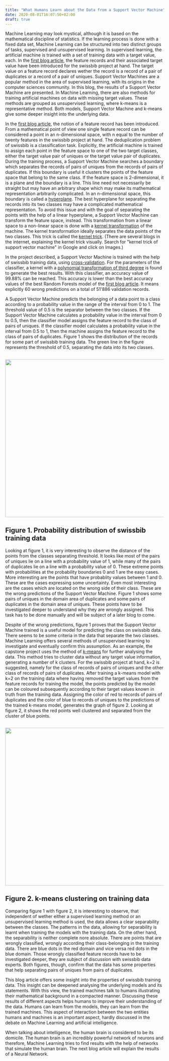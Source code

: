 ```yaml
---
title: "What Humans Learn about the Data from a Support Vector Machine"
date: 2020-08-01T16:07:50+02:00
draft: true
---
```


Machine Learning may look mystical, although it is based on the mathematical discipline of statistics. If the learning process is done with a fixed data set, Machine Learning can be structured into two distinct groups of tasks, supervised and unsupervised learning. In supervised learning, the artificial machine is trained with a set of training data with a target value, each. In the <a href='https://swissbib.blogspot.com/2020/07/a-machine-learning-approach-with.html'>first blog article</a>, the feature records and their associated target value have been introduced for the swissbib project at hand. The target value on a feature record declares wether the record is a record of a pair of duplicates or a record of a pair of uniques. Support Vector Machines are a popular method in the area of supervised learning, with its origins in the computer sciences community. In this blog, the results of a Support Vector Machine are presented. In Machine Learning, there are also methods for training artificial machines on data with missing target values. These methods are grouped as unsupervised learning, where k-means is a representative method. Both models, Support Vector Machine and k-means give some deeper insight into the underlying data.

In the <a href='https://swissbib.blogspot.com/2020/07/a-machine-learning-approach-with.html'>first blog article</a>, the notion of a feature record has been introduced. From a mathematical point of view one single feature record can be considered a point in an n-dimensional space, with n equal to the number of twenty features in the swissbib project at hand. The deduplication problem of swissbib is a classification task. Explicitly, the artificial machine is trained to assign each point in the feature space to one of the two target classes, either the target value pair of uniques or the target value pair of duplicates. During the training process, a Support Vector Machine searches a boundary which separates the records of pairs of uniques from the records of pairs of duplicates. If this boundary is useful it clusters the points of the feature space that belong to the same class. If the feature space is 2-dimensional, it is a plane and the boundary is a line. This line need not necessarily be straight but may have an arbitrary shape which may make its mathematical representation arbitrarily complicated. In an n-dimensional space, this boundary is called a <a href='https://en.wikipedia.org/wiki/Hyperplane'>hyperplane</a>. The best hyperplane for separating the records into its two classes may have a complicated mathematical representation. To avoid this issue and with the goal of separating the points with the help of a linear hyperplane, a Support Vector Machine can transform the feature space, instead. This transformation from a linear space to a non-linear space is done with a <a href='https://en.wikipedia.org/wiki/Kernel_method'>kernel transformation</a> of the machine. The kernel transformation ideally separates the data points of the two classes. This trick is called the <a href='https://datamites.com/blog/support-vector-machine-algorithm-svm-understanding-kernel-trick/'>kernel trick</a>. (There are several blogs in the internet, explaining the kernel trick visually. Search for "kernel trick of support vector machine" in Google and click on Images.)

In the project described, a Support Vector Machine is trained with the help of swissbib training data, using <a href='https://en.wikipedia.org/wiki/Cross-validation_(statistics)'>cross-validation</a>. For the parameters of the classifier, a kernel with a <a href='https://en.wikipedia.org/wiki/Degree_of_a_polynomial'>polynomial transformation of third degree</a> is found to generate the best results. With this classifier, an accuracy value of 99.88% can be reached. This accuracy is lower than the best accuracy values of the best Random Forests model of the <a href='https://swissbib.blogspot.com/2020/07/a-machine-learning-approach-with.html'>first blog article</a>. It means explicitly 60 wrong predictions on a total of 51'886 validation records.

A Support Vector Machine predicts the belonging of a data point to a class according to a probability value in the range of the interval from 0 to 1. The threshold value of 0.5 is the separator between the two classes. If the Support Vector Machine calculates a probability value in the interval from 0 to 0.5, then the classifier model assigns the feature record to the class of pairs of uniques. If the classifier model calculates a probability value in the interval from 0.5 to 1, then the machine assigns the feature record to the class of pairs of duplicates. Figure 1 shows the distribution of the records for some part of swissbib training data. The green line in the figure represents the threshold of 0.5, separating the data into its two classes.

<a href="/image/svc_probability.svg" target="_blank"><img style=" width: 800px; height: 500px;" src="/image/svc_probability.svg"/></a>
-----
Figure 1. Probability distribution of swissbib training data
------

Looking at figure 1, it is very interesting to observe the distance of the points from the classes separating threshold. It looks like most of the pairs of uniques lie on a line with a probability value of 1, while many of the pairs of duplicates lie on a line with a probability value of 0. These extreme points with probabilities at the probability boundaries 0 and 1 are the easy cases. More interesting are the points that have probablity values between 1 and 0. These are the cases expressing some uncertainty. Even most interesting are the cases which are located on the wrong side of their class. These are the wrong predictions of the Support Vector Machine. Figure 1 shows some pairs of uniques in the domain area of duplicates and some pairs of duplicates in the domain area of uniques. These points have to be investigated deeper to understand why they are wrongly assigned. This task has to be done manually and will be subject of a later blog to come.

Despite of the wrong predictions, figure 1 proves that the Support Vector Machine trained is a useful model for predicting the class on swissbib data. There seems to be some criteria in the data that separate the two classes. Machine Learning offers several methods of unsupervised learning to investigate and eventually confirm this assumption. As an example, the capstone project uses the method of <a href='https://en.wikipedia.org/wiki/K-means_clustering'>k-means</a> for further analysing the data. This method tries to cluster data without any target value information, generating a number of k clusters. For the swissbib project at hand, k=2 is suggested, namely for the class of records of pairs of uniques and the other class of records of pairs of duplicates. After training a k-means model with k=2 on the training data where having removed the target values from the feature records for training the model, the points predicted by the model can be coloured subsequently according to their target values known in truth from the training data. Assigning the color of red to records of pairs of duplicates and the color of blue to records of uniques to the predictions of the trained k-means model, generates the graph of figure 2. Looking at figure 2, it shows the red points well clustered and separated from the cluster of blue points.

<a href="/image/kmeans_traindata.svg" target="_blank"><img style=" width: 800px; height: 500px;" src="/image/kmeans_traindata.svg"/></a>
--------------------------------
Figure 2. k-means clustering on training data
--------------------------------

Comparing figure 1 with figure 2, it is interesting to observe, that independent of wether either a supervised learning method or an unsupervised learning method is used, the data allows a clear separability between the classes. The patterns in the data, allowing for separability is learnt when training the models with the training data. On the other hand, the separability is neither complete nore absolute. There are points that are wrongly classified, wrongly according their class-belonging in the training data. There are blue dots in the red domain and vice versa red dots in the blue domain. Those wrongly classified feature records have to be investigated deeper, they are subject of discussion with swissbib data experts. Both figures, though, confirm that the data has some properties that help separating pairs of uniques from pairs of duplicates.

This blog article offers some insight into the properties of swissbib training data. This insight can be deepened analysing the underlying models and its statements. With this view, the trained machines talk to humans illustrating their mathematical background in a compacted manner. Discussing these results of different aspects helps humans to improve their understanding of the data. Humans can learn from the models, they can learn from the trained machines. This aspect of interaction between the two entities humans and machines is an important aspect, hardly discussed in the debate on Machine Learning and artificial intelligence.

When talking about intelligence, the human brain is considered to be its domicile. The human brain is an incredibly powerful network of neurons and therefore, Machine Learning tries to find results with the help of networks that simulate the human brain. The next blog article will explain the results of a Neural Network.
